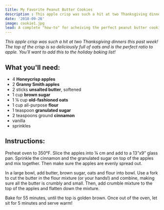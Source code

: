 ```yaml
---
title: My Favorite Peanut Butter Cookies
description : This apple crisp was such a hit at two Thanksgiving dinners this past week! The top of the crisp is so deliciously full of oats and is the perfect ratio to apple. You’ll want to add this to the holiday baking list!
date: '2018-09-26'
image: cookie1.jpg
lead: A complete "how-to" for acheiving the perfect peanut butter cookie.
---
```


*This apple crisp was such a hit at two Thanksgiving dinners this past week! The top of the crisp is so deliciously full of oats and is the perfect ratio to apple. You’ll want to add this to the holiday baking list!*

## What you'll need:

- 4 **Honeycrisp apples**
- 2 **Granny Smith apples**
- 2 sticks **unsalted butter**, softened 
- 1 cup **brown sugar**
- 1 ¼ cup **old-fashioned oats**
- 1 cup all-purpose **flour**
- 1 teaspoon **granulated sugar**
- 2 teaspoons ground **cinnamon**
- vanilla
- sprinkles

## Instructions:

Preheat oven to 350°F. Slice the apples into ¼ cm and add to a 13”x9” glass pan. Sprinkle the cinnamon and the granulated sugar on top of the apples and mix together. Then make sure the apples are evenly spread out.


In a large bowl, add butter, brown sugar, oats and flour into bowl.  Use a fork to cut the butter in the flour mixture (or your hands!) and combine, making sure all the butter is crumbly and small. Then, add crumble mixture to the top of the apples and flatten down the mixture. 


Bake for 55 minutes, until the top is golden brown. Once out of the oven, let sit for 5 minutes and serve warm!

